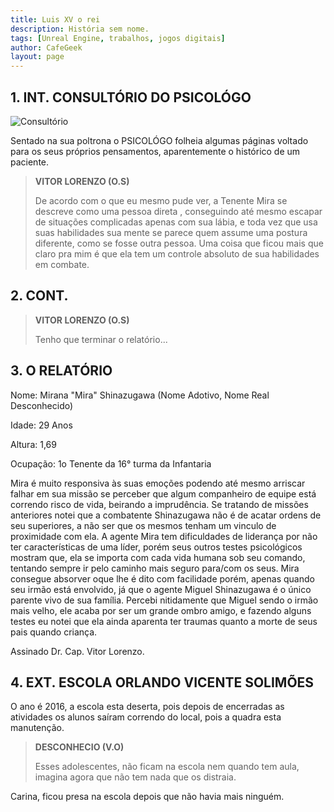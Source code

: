 ```yaml
---
title: Luis XV o rei
description: História sem nome.
tags: [Unreal Engine, trabalhos, jogos digitais]
author: CafeGeek
layout: page
---
```


## 1. INT. CONSULTÓRIO DO PSICOLÓGO

![Consultório](http://psicologiaguarulhos.com.br/images/consultorio-psicologia-guarulhos.jpg)

Sentado na sua poltrona o PSICOLÓGO folheia algumas páginas voltado para os seus próprios pensamentos, aparentemente o histórico de um paciente.

> **VITOR LORENZO (O.S)**
>
>De acordo com o que eu mesmo pude ver, a Tenente Mira se descreve como uma pessoa direta , conseguindo até mesmo escapar de situações complicadas apenas com sua lábia, e toda vez que usa suas habilidades sua mente se parece quem assume uma postura diferente, como se fosse outra pessoa. Uma coisa que ficou mais que claro pra mim é que ela tem um controle absoluto de sua habilidades em combate.

## 2. CONT.

> **VITOR LORENZO (O.S)**
>
> Tenho que terminar o relatório...

## 3. O RELATÓRIO

Nome: Mirana "Mira" Shinazugawa (Nome Adotivo, Nome Real Desconhecido)

Idade: 29 Anos

Altura: 1,69

Ocupação: 1o Tenente da 16° turma da Infantaria

Mira é muito responsiva às suas emoções podendo até mesmo arriscar falhar em sua missão se perceber que algum companheiro de equipe está correndo risco de vida, beirando a imprudência. Se tratando de missões anteriores notei que a combatente Shinazugawa não é de acatar ordens de seu superiores, a não ser que os mesmos tenham um vinculo de proximidade com ela.
A agente Mira tem dificuldades de liderança por não ter características de uma líder, porém seus outros testes psicológicos mostram que, ela se importa com cada vida humana sob seu comando, tentando sempre ir pelo caminho mais seguro para/com os seus. Mira consegue absorver oque lhe é dito com facilidade porém, apenas quando seu irmão está envolvido, já que o agente Miguel Shinazugawa é o único parente vivo de sua família.
Percebi nitidamente que Miguel sendo o irmão mais velho, ele acaba por ser um grande ombro amigo, e fazendo alguns testes eu notei que ela ainda aparenta ter traumas quanto a morte de seus pais quando criança.

Assinado Dr. Cap. Vitor Lorenzo.

## 4. EXT. ESCOLA ORLANDO VICENTE SOLIMÕES

O ano é 2016, a escola esta deserta, pois depois de encerradas as atividades os alunos saíram correndo do local, pois a quadra esta manutenção.

> **DESCONHECIO (V.O)**
>
> Esses adolescentes, não ficam na escola nem quando tem aula, imagina agora que não tem nada que os distraia.

Carina, ficou presa na escola depois que não havia mais ninguém.
